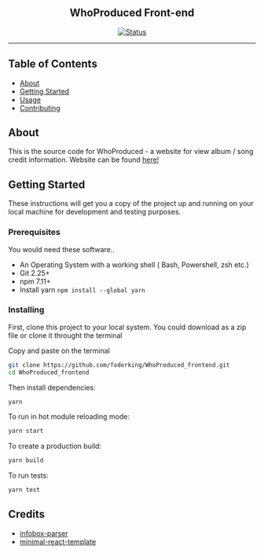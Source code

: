 <h2 align="center">WhoProduced Front-end</h2>

<div align="center">

  [![Status](https://img.shields.io/badge/status-active-success.svg)]() 

</div>

---


## Table of Contents

+ [About](#about)
+ [Getting Started](#getting_started)
+ [Usage](#usage)
+ [Contributing](../CONTRIBUTING.md)

## About <a name = "about"></a>

This is the source code for WhoProduced - a website for view album / song credit information.
Website can be found [here!](https://whoproduced.netlify.app/)

## Getting Started <a name = "getting_started"></a>

These instructions will get you a copy of the project up and running on your local machine for development and testing purposes.

### Prerequisites

You would need these software..

+ An Operating System with a working shell ( Bash, Powershell, zsh etc.)
+ Git 2.25+
+ npm 7.11+
+ Install yarn `npm install --global yarn`

### Installing

First, clone this project to your local system. You could download as a zip file or clone it throught the terminal

Copy and paste on the terminal

```sh
git clone https://github.com/foderking/WhoProduced_frontend.git
cd WhoProduced_frontend
```

Then install dependencies:

```sh
yarn
```

To run in hot module reloading mode:

```sh
yarn start
```

To create a production build:

```sh
yarn build
```

To run tests:

```sh
yarn test
```

## Credits

+ [infobox-parser](https://github.com/dijs/infobox-parser)
+ [minimal-react-template](https://github.com/foderking/Minimal-React-Template)
